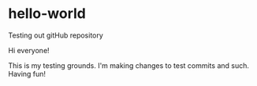 # hello-world
Testing out gitHub repository

Hi everyone!

This is my testing grounds.  I'm making changes to test commits and such.  Having fun!
